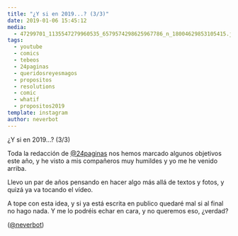 ```yaml
---
title: "¿Y si en 2019...? (3/3)"
date: 2019-01-06 15:45:12
media: 
  - 47299701_1135547279960535_6579574298625967786_n_18004629853105415.jpg
tags: 
  - youtube
  - comics
  - tebeos
  - 24paginas
  - queridosreyesmagos
  - propositos
  - resolutions
  - comic
  - whatif
  - propositos2019
template: instagram
author: neverbot
---
```


¿Y si en 2019...? (3/3)


Toda la redacción de [@24paginas](https://instagram.com/24paginas) nos hemos marcado algunos objetivos este año, y he visto a mis compañeros muy humildes y yo me he venido arriba.


Llevo un par de años pensando en hacer algo más allá de textos y fotos, y quizá ya va tocando el vídeo.


A tope con esta idea, y si ya está escrita en publico quedaré mal si al final no hago nada. Y me lo podréis echar en cara, y no queremos eso, ¿verdad?


([@neverbot](https://instagram.com/neverbot))



